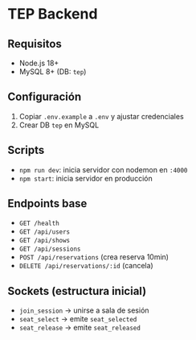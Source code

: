 # TEP Backend

## Requisitos
- Node.js 18+
- MySQL 8+ (DB: `tep`)

## Configuración
1. Copiar `.env.example` a `.env` y ajustar credenciales
2. Crear DB `tep` en MySQL

## Scripts
- `npm run dev`: inicia servidor con nodemon en `:4000`
- `npm start`: inicia servidor en producción

## Endpoints base
- `GET /health`
- `GET /api/users`
- `GET /api/shows`
- `GET /api/sessions`
- `POST /api/reservations` (crea reserva 10min)
- `DELETE /api/reservations/:id` (cancela)

## Sockets (estructura inicial)
- `join_session` -> unirse a sala de sesión
- `seat_select` -> emite `seat_selected`
- `seat_release` -> emite `seat_released`
